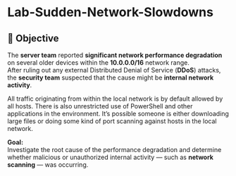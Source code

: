 # Lab-Sudden-Network-Slowdowns

## 🎯 Objective

The **server team** reported **significant network performance degradation** on several older devices within the **10.0.0.0/16** network range.  
After ruling out any external Distributed Denial of Service (**DDoS**) attacks, the **security team** suspected that the cause might be **internal network activity**.

All traffic originating from within the local network is by default allowed by all hosts. There is also unrestricted use of PowerShell and other applications in the environment. It’s possible someone is either downloading large files or doing some kind of port scanning against hosts in the local network.

**Goal:**  
Investigate the root cause of the performance degradation and determine whether malicious or unauthorized internal activity — such as **network scanning** — was occurring.
